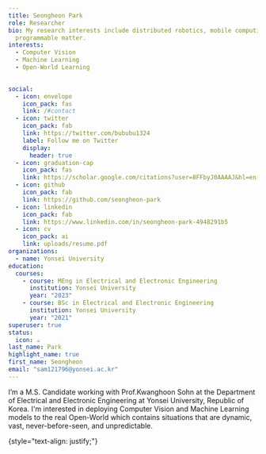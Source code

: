 ```yaml
---
title: Seongheon Park
role: Researcher
bio: My research interests include distributed robotics, mobile computing and
  programmable matter.
interests:
  - Computer Vision
  - Machine Learning
  - Open-World Learning

    
social:
  - icon: envelope
    icon_pack: fas
    link: /#contact
  - icon: twitter
    icon_pack: fab
    link: https://twitter.com/bububu1324
    label: Follow me on Twitter
    display:
      header: true
  - icon: graduation-cap
    icon_pack: fas
    link: https://scholar.google.com/citations?user=8FFbyJ0AAAAJ&hl=en
  - icon: github
    icon_pack: fab
    link: https://github.com/seongheon-park
  - icon: linkedin
    icon_pack: fab
    link: https://www.linkedin.com/in/seongheon-‍park-4948291b5
  - icon: cv
    icon_pack: ai
    link: uploads/resume.pdf
organizations:
  - name: Yonsei University
education:
  courses:
    - course: MEng in Electrical and Electronic Engineering
      institution: Yonsei University
      year: "2023"
    - course: BSc in Electrical and Electronic Engineering
      institution: Yonsei University
      year: "2021"
superuser: true
status:
  icon: ☕️
last_name: Park
highlight_name: true
first_name: Seongheon
email: "sam121796@yonsei.ac.kr"
---
```


I’m a M.S. Candidate working with Prof.Kwanghoon Sohn at the Department of Electrical and Electronic Engineering at Yonsei University, Republic of Korea. I'm interested in deploying Computer Vision and Machine Learning models to the real Open-World which contains situations that are dynamic, vast, never-before-seen, and unpredictable. 

{style="text-align: justify;"}
